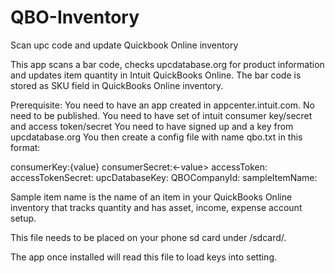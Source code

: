 # QBO-Inventory
Scan upc code and update Quickbook Online inventory

This app scans a bar code, checks upcdatabase.org for product information and updates item quantity in Intuit QuickBooks Online. The bar code is stored as SKU field in QuickBooks Online inventory.

Prerequisite:
You need to have an app created in appcenter.intuit.com. No need to be published.
You need to have set of intuit consumer key/secret and access token/secret
You need to have signed up and a key from upcdatabase.org
You then create a config file with name qbo.txt in this format:

consumerKey:{value}
consumerSecret:<-value>
accessToken:<value>
accessTokenSecret:<value>
upcDatabaseKey:<value>
QBOCompanyId:<value>
sampleItemName:<value>

Sample item name is the name of an item in your QuickBooks Online inventory that tracks quantity and has asset, income, expense account setup.

This file needs to be placed on your phone sd card under /sdcard/.

The app once installed will read this file to load keys into setting.
